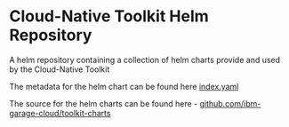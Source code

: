 # Cloud-Native Toolkit Helm Repository

A helm repository containing a collection of helm charts provide and used by the Cloud-Native Toolkit

The metadata for the helm chart can be found here [index.yaml](./index.yaml)

The source for the helm charts can be found here - [github.com/ibm-garage-cloud/toolkit-charts](https://github.com/ibm-garage-cloud/toolkit-charts)